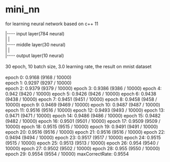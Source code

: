 # mini_nn
for learning neural network based on c++ 11

|---- input layer(784 neural) </br>
|            |</br>
|---- middle layer(30 neural)</br>
|            |</br>
|---- output layer(10 neural)</br>
</br>
30 epoch, 10 batch size, 3.0 learning rate, the result on mnist dataset</br>
</br>
epoch 0: 0.9168 (9168 / 10000)</br>
epoch 1: 0.9297 (9297 / 10000)</br>
epoch 2: 0.9379 (9379 / 10000)
epoch 3: 0.9386 (9386 / 10000)
epoch 4: 0.942 (9420 / 10000)
epoch 5: 0.9426 (9426 / 10000)
epoch 6: 0.9438 (9438 / 10000)
epoch 7: 0.9451 (9451 / 10000)
epoch 8: 0.9458 (9458 / 10000)
epoch 9: 0.9469 (9469 / 10000)
epoch 10: 0.9487 (9487 / 10000)
epoch 11: 0.9516 (9516 / 10000)
epoch 12: 0.9493 (9493 / 10000)
epoch 13: 0.9471 (9471 / 10000)
epoch 14: 0.9486 (9486 / 10000)
epoch 15: 0.9482 (9482 / 10000)
epoch 16: 0.9501 (9501 / 10000)
epoch 17: 0.9509 (9509 / 10000)
epoch 18: 0.9515 (9515 / 10000)
epoch 19: 0.9491 (9491 / 10000)
epoch 20: 0.9516 (9516 / 10000)
epoch 21: 0.9516 (9516 / 10000)
epoch 22: 0.9494 (9494 / 10000)
epoch 23: 0.9517 (9517 / 10000)
epoch 24: 0.9515 (9515 / 10000)
epoch 25: 0.9513 (9513 / 10000)
epoch 26: 0.954 (9540 / 10000)
epoch 27: 0.9502 (9502 / 10000)
epoch 28: 0.955 (9550 / 10000)
epoch 29: 0.9554 (9554 / 10000)
maxCorrectRate: 0.9554


